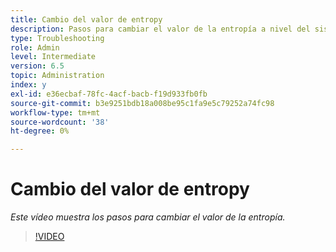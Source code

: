 ```yaml
---
title: Cambio del valor de entropy
description: Pasos para cambiar el valor de la entropía a nivel del sistema operativo
type: Troubleshooting
role: Admin
level: Intermediate
version: 6.5
topic: Administration
index: y
exl-id: e36ecbaf-78fc-4acf-bacb-f19d933fb0fb
source-git-commit: b3e9251bdb18a008be95c1fa9e5c79252a74fc98
workflow-type: tm+mt
source-wordcount: '38'
ht-degree: 0%

---
```


# Cambio del valor de entropy

*Este vídeo muestra los pasos para cambiar el valor de la entropía.*

>[!VIDEO](https://video.tv.adobe.com/v/335494?quality=12&learn=on)
